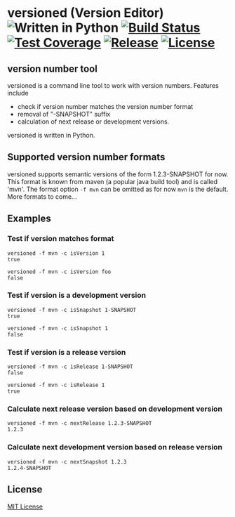 # versioned (Version Editor) ![Written in Python](https://img.shields.io/badge/python-2.7-yellow.svg) [![Build Status](https://travis-ci.org/cbuschka/versioned.svg)](https://travis-ci.org/cbuschka/versioned) [![Test Coverage](https://codecov.io/gh/cbuschka/versioned/branch/master/graph/badge.svg)](https://codecov.io/gh/cbuschka/versioned) [![Release](https://img.shields.io/github/release/cbuschka/versionedsvg)](https://github.com/cbuschka/versioned/releases/latest) [![License](https://img.shields.io/badge/License-MIT-blue.svg)](https://opensource.org/licenses/MIT)

## version number tool

versioned is a command line tool to work with version numbers. Features include

- check if version number matches the version number format
- removal of "-SNAPSHOT" suffix
- calculation of next release or development versions.

versioned is written in Python.


## Supported version number formats

versioned supports semantic versions of the form 1.2.3-SNAPSHOT for now. This
format is known from maven (a popular java build tool) and is called 'mvn'. The
format option `-f mvn` can be omitted as for now `mvn` is the default. More formats
to come...

## Examples

### Test if version matches format
```
versioned -f mvn -c isVersion 1
true
```

```
versioned -f mvn -c isVersion foo
false
```

### Test if version is a development version
```
versioned -f mvn -c isSnapshot 1-SNAPSHOT
true
```

```
versioned -f mvn -c isSnapshot 1
false
```
### Test if version is a release version
```
versioned -f mvn -c isRelease 1-SNAPSHOT
false
```

```
versioned -f mvn -c isRelease 1
true
```

### Calculate next release version based on development version
```
versioned -f mvn -c nextRelease 1.2.3-SNAPSHOT
1.2.3
```

### Calculate next development version based on release version
```
versioned -f mvn -c nextSnapshot 1.2.3
1.2.4-SNAPSHOT
```

## License

[MIT License](LICENSE.txt)
